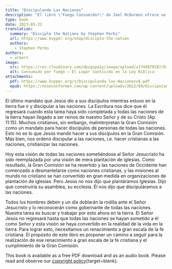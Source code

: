 ```yaml
---
title: "Discipulando Las Naciones"
description: "El libro \"Fuego Consumidor\" de Joel McDurmon ofrece un tratamiento muy claro y preciso del concepto de cherem en las Escrituras. McDurmon argumenta que las leyes de cherem se refieren especialmente al Lugar Santísimo del Tabernáculo y del Templo. Las violaciones de estas leyes conllevan penas diferentes a las que se producen fuera del ámbito de cherem. Partiendo de esta premisa, McDurmon argumenta tesis significativas sobre las continuidades y discontinuidades entre la ley del Antiguo y el Nuevo Pacto"
type: book
date: 2023-03-22
translation:
  summary: "Disciple the Nations by Stephen Perks"
  url: https://www.kuyper.org/shop/disciple-the-nation
  authors:
    - Stephen Perks
authors:
  - albert
image:
  src: https://res.cloudinary.com/dpzgupe2y/image/upload/v1749870187/DiscipletheNations_iyehh9.jpg
  alt: Consumido por fuego – El Lugar Santísimo en la Ley Bíblica
attachments:
  pdf: https://www.kuyper.org/s/Discipulando-las-Nacionesv6.pdf
  epub: https://noseconformen.com/wp-content/uploads/2022/09/Discipulando-las-Naciones-Stephen-C.-Perks.epub
---
```


El último mandato que Jesús dio a sus discípulos mientras estuvo en la tierra fue ir y discipular a las naciones. La Escritura nos dice que él regresará cuando esta tarea haya sido completada y todas las naciones de la tierra hayan llegado a ser reinos de nuestro Señor y de su Cristo (Ap. 11:15). Muchos cristianos, sin embargo, malinterpretan la Gran Comisión como un mandato para hacer discípulos de personas de todas las naciones. Esto no es lo que Jesús mandó hacer a sus discípulos en la Gran Comisión. Más bien, nos ordenó discipular a las naciones, i.e. hacer cristianas a las naciones, cristianizar las naciones.

Hoy esta visión de todas las naciones sometiéndose al Señor Jesucristo ha sido reemplazada por una visión de mera plantación de iglesias. Como resultado, la Gran Comisión se ha revertido y las naciones de Occidente han comenzado a desmantelarse como naciones cristianas, y las misiones al mundo no cristiano se han convertido en gran medida en organizaciones de plantación de iglesias. Pero Jesús no nos dijo que plantáramos Iglesias. Dijo que construiría su asamblea, su ecclesia. Él nos dijo que discipuláramos a las naciones.

Todos los hombres deben y un día doblarán la rodilla ante el Señor Jesucristo y lo reconocerán como gobernante de todas las naciones. Nuestra tarea es buscar y trabajar por esto ahora en la tierra. El Señor Jesús no regresará hasta que todas las naciones se hayan sometido a él como Señor y esta visión se haya convertido en la realidad de la vida en la tierra. Para lograr esto, necesitamos un renacimiento a gran escala de la fe cristiana. El propósito de este libro es proponer un camino a seguir para la realización de ese renacimiento a gran escala de la fe cristiana y el cumplimiento de la Gran Comisión.

This book is available as a free PDF download and as an audio book. Please read and observe our [copyright policy](https://www.kuyper.org/copyright-policy){target=blank}.